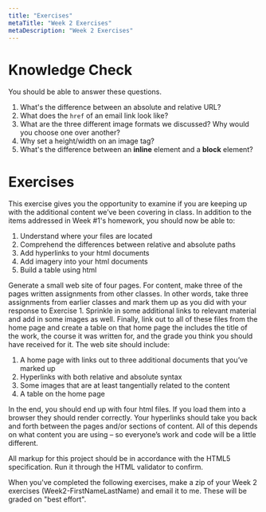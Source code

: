 ```yaml
---
title: "Exercises"
metaTitle: "Week 2 Exercises"
metaDescription: "Week 2 Exercises"
---
```


# Knowledge Check
You should be able to answer these questions.
1. What's the difference between an absolute and relative URL?
1. What does the `href` of an email link look like?
1. What are the three different image formats we discussed? Why would you choose one over another?
1. Why set a height/width on an image tag?
1. What's the difference between an **inline** element and a **block** element?

# Exercises
This exercise gives you the opportunity to examine if you are keeping up with the additional content we’ve been covering in class. In addition to the items addressed in Week #1's homework, you should now be able to:
1. Understand where your files are located
1. Comprehend the differences between relative and absolute paths
1. Add hyperlinks to your html documents
1. Add imagery into your html documents
1. Build a table using html

Generate a small web site of four pages. For content, make three of the pages written assignments from other classes. In other words, take three assignments from earlier classes and mark them up as you did with your response to Exercise 1. Sprinkle in some additional links to relevant material and add in some images as well. Finally, link out to all of these files from the home page and create a table on that home page the includes the title of the work, the course it was written for, and the grade you think you should have received for it. The web site should include:
1. A home page with links out to three additional documents that you’ve marked up
1. Hyperlinks with both relative and absolute syntax
1. Some images that are at least tangentially related to the content
1. A table on the home page

In the end, you should end up with four html files. If you load them into a browser they should render correctly. Your hyperlinks should take you back and forth between the pages and/or sections of content. All of this depends on what content you are using – so everyone’s work and code will be a little different. 

All markup for this project should be in accordance with the HTML5 specification. Run it through the HTML validator to confirm.

When you've completed the following exercises, make a zip of your Week 2 exercises (Week2-FirstNameLastName) and email it to me. These will be graded on "best effort". 